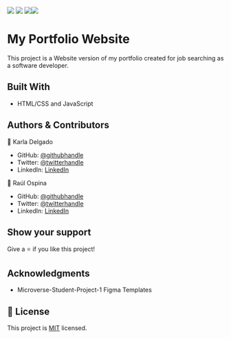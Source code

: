 ![](https://img.shields.io/badge/Microverse-blueviolet) ![](https://img.shields.io/badge/-HTML-orange) ![](https://img.shields.io/badge/-CSS-blue)![](https://img.shields.io/badge/-JavaScript-yellow)

# My Portfolio Website

This project is a Website version of my portfolio created for job searching as a software developer.

## Built With

- HTML/CSS and JavaScript

## Authors & Contributors

👤 Karla Delgado

- GitHub: [@githubhandle](https://github.com/karlavdelgadof)
- Twitter: [@twitterhandle](https://twitter.com/karlavdelgadof)
- LinkedIn: [LinkedIn](https://www.linkedin.com/in/karla-delgado-613a32239/)

👤 Raúl Ospina

- GitHub: [@githubhandle](https://github.com/raminka13)
- Twitter: [@twitterhandle](https://twitter.com/raminka13)
- LinkedIn: [LinkedIn](http://linkedin.com/in/raul-ospina-83232614)

## Show your support

Give a ⭐️ if you like this project!

## Acknowledgments

- Microverse-Student-Project-1 Figma Templates

## 📝 License

This project is [MIT](./MIT.md) licensed.